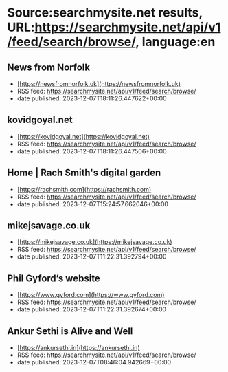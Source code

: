 # Source:searchmysite.net results, URL:https://searchmysite.net/api/v1/feed/search/browse/, language:en

## News from Norfolk
 - [https://newsfromnorfolk.uk](https://newsfromnorfolk.uk)
 - RSS feed: https://searchmysite.net/api/v1/feed/search/browse/
 - date published: 2023-12-07T18:11:26.447622+00:00



## kovidgoyal.net
 - [https://kovidgoyal.net](https://kovidgoyal.net)
 - RSS feed: https://searchmysite.net/api/v1/feed/search/browse/
 - date published: 2023-12-07T18:11:26.447506+00:00



## Home | Rach Smith's digital garden
 - [https://rachsmith.com](https://rachsmith.com)
 - RSS feed: https://searchmysite.net/api/v1/feed/search/browse/
 - date published: 2023-12-07T15:24:57.662046+00:00



## mikejsavage.co.uk
 - [https://mikejsavage.co.uk](https://mikejsavage.co.uk)
 - RSS feed: https://searchmysite.net/api/v1/feed/search/browse/
 - date published: 2023-12-07T11:22:31.392794+00:00



## Phil Gyford’s website
 - [https://www.gyford.com](https://www.gyford.com)
 - RSS feed: https://searchmysite.net/api/v1/feed/search/browse/
 - date published: 2023-12-07T11:22:31.392674+00:00



## Ankur Sethi is Alive and Well
 - [https://ankursethi.in](https://ankursethi.in)
 - RSS feed: https://searchmysite.net/api/v1/feed/search/browse/
 - date published: 2023-12-07T08:46:04.942669+00:00



